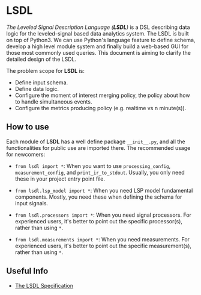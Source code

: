 # LSDL

_The Leveled Signal Description Language (__LSDL__)_ is a DSL describing data logic for the
leveled-signal based data analytics system. The LSDL is built on top of Python3. We can use Python's
language feature to define schema, develop a high level module system and finally build a web-based
GUI for those most commonly used queries. This document is aiming to clarify the detailed design of
the LSDL.

The problem scope for __LSDL__ is:

- Define input schema.
- Define data logic.
- Configure the moment of interest merging policy, the policy about how to handle simultaneous events.
- Configure the metrics producing policy (e.g. realtime vs n minute(s)).

## How to use

Each module of __LSDL__ has a well define package `__init__.py`, and all the functionalities for public
use are imported there. The recommended usage for newcomers:

- `from lsdl import *`:
  When you want to use `processing_config`, `measurement_config`, and `print_ir_to_stdout`.
  Usually, you only need these in your project entry point file.

- `from lsdl.lsp_model import *`:
  When you need LSP model fundamental components. 
  Mostly, you need these when defining the schema for input signals.

- `from lsdl.processors import *`:
  When you need signal processors.
  For experienced users, it's better to point out the specific processor(s), rather than using `*`.

- `from lsdl.measurements import *`:
  When you need measurements.
  For experienced users, it's better to point out the specific measurement(s), rather than using `*`.

## Useful Info

- [The LSDL Specification](https://conviva.atlassian.net/wiki/spaces/~712020f765b3b30d0e446096dbfeb73b527a21/pages/1903166610/The+LSDL+Specification)